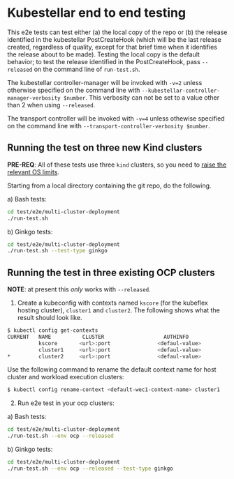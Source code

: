 # Kubestellar end to end testing

This e2e tests can test either (a) the  local copy of the repo or (b) the release identified in the kubestellar PostCreateHook (which will be the last release created, regardless of quality, except for that brief time when it identifies the release about to be made). Testing the local copy is the default behavior; to test the release identified in the PostCreateHook, pass `--released` on the command line of `run-test.sh`.

The kubestellar controller-manager will be invoked with `-v=2` unless otherwise specified on the command line with `--kubestellar-controller-manager-verbosity $number`. This verbosity can not be set to a value other than 2 when using `--released`.

The transport controller will be invoked with `-v=4` unless othewise specified on the command line with `--transport-controller-verbosity $number`.

## Running the test on three new Kind clusters

**PRE-REQ**: All of these tests use three `kind` clusters, so you need to [raise the relevant OS limits](https://kind.sigs.k8s.io/docs/user/known-issues/#pod-errors-due-to-too-many-open-files).

Starting from a local directory containing the git repo, do the following.

a) Bash tests:
```bash
cd test/e2e/multi-cluster-deployment
./run-test.sh
```

b) Ginkgo tests:
```bash
cd test/e2e/multi-cluster-deployment
./run-test.sh --test-type ginkgo
```

## Running the test in three existing OCP clusters

**NOTE**: at present this _only_ works with `--released`.

1. Create a kubeconfig with contexts named `kscore` (for the kubeflex hosting cluster), `cluster1` and `cluster2`. The following shows what the result should look like.

```bash
$ kubectl config get-contexts
CURRENT   NAME          CLUSTER                   AUTHINFO               NAMESPACE
          kscore       <url>:port               <defaul-value>            default
          cluster1     <url>:port               <defaul-value>            default
*         cluster2     <url>:port               <defaul-value>            default
```

Use the following command to rename the default context name for host cluster and workload execution clusters:

```bash 
$ kubectl config rename-context <default-wec1-context-name> cluster1
```

2. Run e2e test in your ocp clusters:

a) Bash tests:
```bash
cd test/e2e/multi-cluster-deployment
./run-test.sh --env ocp --released
```

b) Ginkgo tests:
```bash
cd test/e2e/multi-cluster-deployment
./run-test.sh --env ocp --released --test-type ginkgo
```
